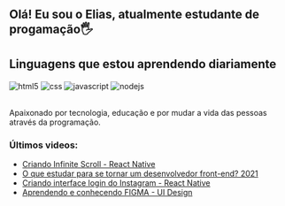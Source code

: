 ## Olá! Eu sou o Elias, atualmente estudante de progamação🖐️

## Linguagens que estou aprendendo diariamente 

<div style="display: inline_block">
  <img align="center" alt="html5" src="https://img.shields.io/badge/HTML5-E34F26?style=for-the-badge&logo=html5&logoColor=white" />
  <img align="center" alt="css" src="https://img.shields.io/badge/CSS3-1572B6?style=for-the-badge&logo=css3&logoColor=white" />
  <img align="center" alt="javascript" src="https://img.shields.io/badge/JavaScript-F7DF1E?style=for-the-badge&logo=javascript&logoColor=black" />
  <img align="center" alt="nodejs" src="https://img.shields.io/badge/Node.js-43853D?style=for-the-badge&logo=node.js&logoColor=white" />
</div><br/>

Apaixonado por tecnologia, educação e por mudar a vida das pessoas através da programação.

### Últimos videos:
- [Criando Infinite Scroll - React Native](https://youtu.be/TjkFGrjkXfc)<br/>
- [O que estudar para se tornar um desenvolvedor front-end? 2021](https://youtu.be/Ab-kGzlCCWI)<br/>
- [Criando interface login do Instagram - React Native](https://youtu.be/pSV9Wh_p2Cg)<br/>
- [Aprendendo e conhecendo FIGMA - UI Design](https://youtu.be/KRCfX25yFf4)<br/>


